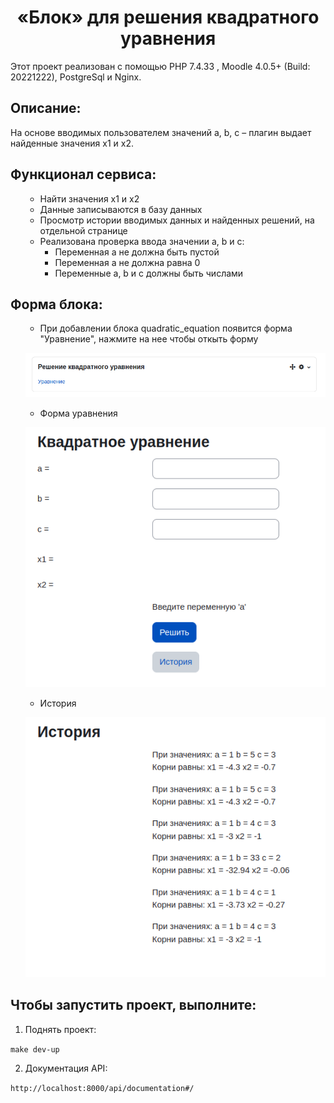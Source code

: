  <h1 align="center"> «Блок» для решения квадратного уравнения</h1>
  <p> Этот проект реализован с помощью PHP 7.4.33 , Moodle 4.0.5+ (Build: 20221222), PostgreSql и Nginx.
 <h2>Описание:</h2>
  <p> На основе вводимых пользователем значений a, b, c – плагин выдает найденные значения x1 и x2. </p>

<h2>Функционал сервиса:</h2>
<ul>

- Найти значения x1 и x2
- Данные записываются в базу данных
- Просмотр истории вводимых данных и найденных решений, на отдельной странице
- Реализована проверка ввода значении a, b и c:
    - Переменная a не должна быть пустой
    - Переменная a не должна равна 0
    - Переменные a, b и c должны быть числами
</ul>

<h2>Форма блока:</h2>
<ul>

- При добавлении блока quadratic_equation появится форма "Уравнение", нажмите на нее чтобы откыть форму

![img.png](formBlock.png)

- Форма уравнения

![img_1.png](formQuadraticEquation.png)

- История

![img_2.png](formHistory.png)

</ul>

<h2>Чтобы запустить проект, выполните:</h2>

1. Поднять проект:

```make dev-up```

2. Документация API:

```http://localhost:8000/api/documentation#/```

